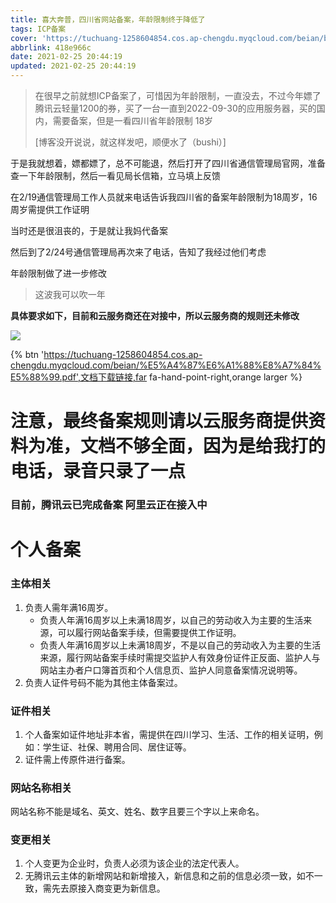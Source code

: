 ```yaml
---
title: 喜大奔普，四川省网站备案，年龄限制终于降低了
tags: ICP备案
cover: 'https://tuchuang-1258604854.cos.ap-chengdu.myqcloud.com/beian/beian.png'
abbrlink: 418e966c
date: 2021-02-25 20:44:19
updated: 2021-02-25 20:44:19
---
```


> 在很早之前就想ICP备案了，可惜因为年龄限制，一直没去，不过今年嫖了腾讯云轻量1200的券，买了一台一直到2022-09-30的应用服务器，买的国内，需要备案，但是一看四川省年龄限制 18岁
>
> [博客没开说说，就这样发吧，顺便水了（bushi）]

  于是我就想着，嫖都嫖了，总不可能退，然后打开了四川省通信管理局官网，准备查一下年龄限制，然后一看见局长信箱，立马填上反馈

在2/19通信管理局工作人员就来电话告诉我四川省的备案年龄限制为18周岁，16周岁需提供工作证明

当时还是很沮丧的，于是就让我妈代备案

然后到了2/24号通信管理局再次来了电话，告知了我经过他们考虑

年龄限制做了进一步修改

> 这波我可以吹一年

**具体要求如下，目前和云服务商还在对接中，所以云服务商的规则还未修改**

![](https://tuchuang-1258604854.cos.ap-chengdu.myqcloud.com/beian/%E5%A4%87%E6%A1%88%E8%A7%84%E5%88%99.jpg)

{% btn 'https://tuchuang-1258604854.cos.ap-chengdu.myqcloud.com/beian/%E5%A4%87%E6%A1%88%E8%A7%84%E5%88%99.pdf',文档下载链接,far fa-hand-point-right,orange larger %}

# 注意，最终备案规则请以云服务商提供资料为准，文档不够全面，因为是给我打的电话，录音只录了一点
### 目前，腾讯云已完成备案 阿里云正在接入中



# 个人备案

### 主体相关

1. 负责人需年满16周岁。
   - 负责人年满16周岁以上未满18周岁，以自己的劳动收入为主要的生活来源，可以履行网站备案手续，但需要提供工作证明。
   - 负责人年满16周岁以上未满18周岁，不是以自己的劳动收入为主要的生活来源，履行网站备案手续时需提交监护人有效身份证件正反面、监护人与网站主办者户口簿首页和个人信息页、监护人同意备案情况说明等。
2. 负责人证件号码不能为其他主体备案过。

### 证件相关

1. 个人备案如证件地址非本省，需提供在四川学习、生活、工作的相关证明，例如：学生证、社保、聘用合同、居住证等。
2. 证件需上传原件进行备案。

### 网站名称相关

网站名称不能是域名、英文、姓名、数字且要三个字以上来命名。

### 变更相关

1. 个人变更为企业时，负责人必须为该企业的法定代表人。
2. 无腾讯云主体的新增网站和新增接入，新信息和之前的信息必须一致，如不一致，需先去原接入商变更为新信息。